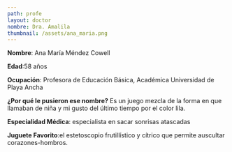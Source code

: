 ```yaml
---
path: profe
layout: doctor
nombre: Dra. Amalila
thumbnail: /assets/ana_maria.png
---
```

**Nombre**: Ana María Méndez Cowell

**Edad**:58 años

**Ocupación**: Profesora de Educación Básica, Académica Universidad de Playa Ancha

**¿Por qué le pusieron ese nombre?** Es un juego mezcla de la forma en que llamaban de niña y mi gusto del último tiempo por el color lila.

**Especialidad Médica**: especialista en sacar sonrisas atascadas

**Juguete Favorito**:el estetoscopio frutillístico y cítrico que permite auscultar corazones-hombros.
